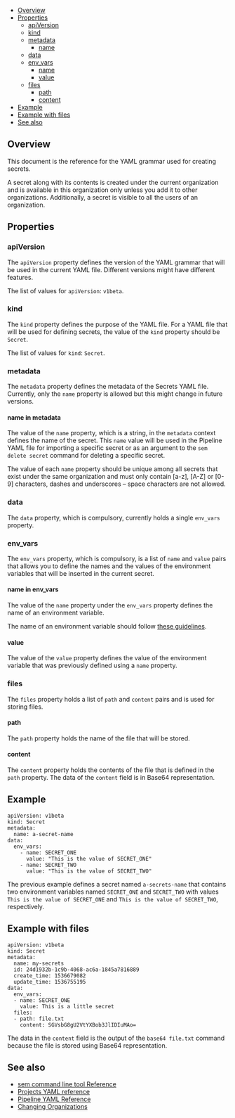* [Overview](#overview)
* [Properties](#properties)
   * [apiVersion](#apiversion)
   * [kind](#kind)
   * [metadata](#metadata)
      * [name](#name-in-metadata)
   * [data](#data)
   * [env_vars](#env_vars)
      * [name](#name-in-env_vars)
      * [value](#value)
    * [files](#files)
	  * [path](#path)
	  * [content](#content)
* [Example](#example)
* [Example with files](#example-with-files)
* [See also](#see-also)

## Overview

This document is the reference for the YAML grammar used for creating secrets.

A secret along with its contents is created under the current
organization and is available in this organization only unless you add it to
other organizations. Additionally, a secret is visible to all the
users of an organization.

## Properties


### apiVersion

The `apiVersion` property defines the version of the YAML grammar that will be
used in the current YAML file. Different versions might have different
features.

The list of values for `apiVersion`: `v1beta`.

### kind

The `kind` property defines the purpose of the YAML file. For a YAML file that
will be used for defining secrets, the value of the `kind` property should
be `Secret`.

The list of values for `kind`: `Secret`.

### metadata

The `metadata` property defines the metadata of the Secrets YAML file.
Currently, only the `name` property is allowed but this might change
in future versions.

#### name in metadata

The value of the `name` property, which is a string, in the `metadata` context
defines the name of the secret. This `name` value will be used in
the Pipeline YAML file for importing a specific secret or as an
argument to the `sem delete secret` command for deleting a specific secret.

The value of each `name` property should be unique among all secrets
that exist under the same organization and must only contain [a-z], [A-Z] or [0-9] characters,
dashes and underscores – space characters are not allowed.

### data

The `data` property, which is compulsory, currently holds a single `env_vars`
property.

### env_vars

The `env_vars` property, which is compulsory, is a list of `name` and `value`
pairs that allows you to define the names and the values of the environment
variables that will be inserted in the current secret.

#### name in env_vars

The value of the `name` property under the `env_vars` property defines the
name of an environment variable.

The name of an environment variable should follow
[these guidelines](http://pubs.opengroup.org/onlinepubs/000095399/basedefs/xbd_chap08.html).

#### value

The value of the `value` property defines the value of the environment variable
that was previously defined using a `name` property.

### files

The `files` property holds a list of `path` and `content` pairs and is used for
storing files.

#### path

The `path` property holds the name of the file that will be stored.

#### content

The `content` property holds the contents of the file that is defined in the
`path` property. The data of the `content` field is in Base64 representation.

## Example

    apiVersion: v1beta
    kind: Secret
    metadata:
      name: a-secret-name
    data:
      env_vars:
        - name: SECRET_ONE
          value: "This is the value of SECRET_ONE"
        - name: SECRET_TWO
          value: "This is the value of SECRET_TWO"

The previous example defines a secret named `a-secrets-name`
that contains two environment variables named `SECRET_ONE` and
`SECRET_TWO` with values `This is the value of SECRET_ONE` and
`This is the value of SECRET_TWO`, respectively.

## Example with files

	apiVersion: v1beta
	kind: Secret
	metadata:
	  name: my-secrets
	  id: 24d1932b-1c9b-4068-ac6a-1845a7816889
	  create_time: 1536679082
	  update_time: 1536755195
	data:
	  env_vars:
	  - name: SECRET_ONE
	    value: This is a little secret
	  files:
	  - path: file.txt
	    content: SGVsbG8gU2VtYXBob3JlIDIuMAo=

The data in the `content` field is the output of the `base64 file.txt` command
because the file is stored using Base64 representation.

## See also

* [sem command line tool Reference](https://docs.semaphoreci.com/article/53-sem-reference)
* [Projects YAML reference](https://docs.semaphoreci.com/article/52-projects-yaml-reference)
* [Pipeline YAML Reference](https://docs.semaphoreci.com/article/50-pipeline-yaml)
* [Changing Organizations](https://docs.semaphoreci.com/article/29-changing-organizations)